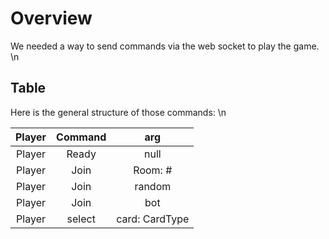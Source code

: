 # Overview
We needed a way to send commands via the web socket to play the game. \n

## Table
Here is the general structure of those commands: \n

| Player | Command | arg |
| :-: | :-: | :-: |
| Player | Ready | null |
| Player | Join | Room: # |
| Player | Join | random |
| Player | Join | bot |
| Player | select | card: CardType |



